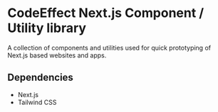 # CodeEffect Next.js Component / Utility library

A collection of components and utilities used for quick prototyping of Next.js based websites and apps.

## Dependencies

- Next.js
- Tailwind CSS
